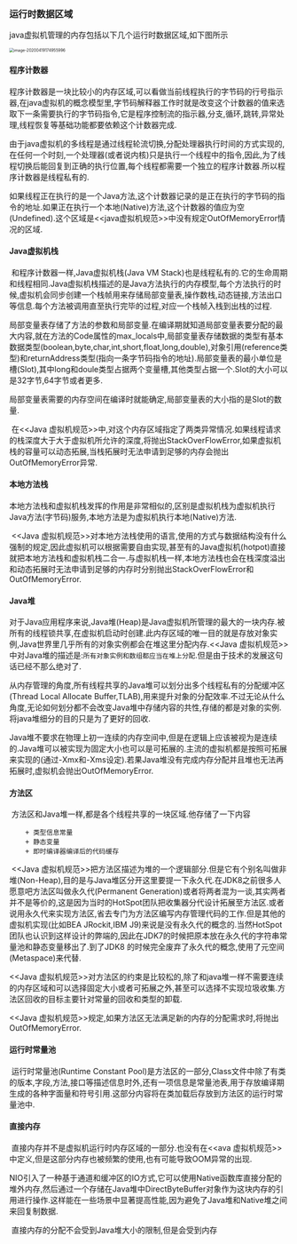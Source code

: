### 运行时数据区域

java虚拟机管理的内存包括以下几个运行时数据区域,如下图所示

<img src="/Users/zhangdongdong/Library/Application Support/typora-user-images/image-20200419174955996.png" alt="image-20200419174955996" style="zoom:50%;" />

#### 程序计数器

​		程序计数器是一块比较小的内存区域,可以看做当前线程执行的字节码的行号指示器,在java虚拟机的概念模型里,字节码解释器工作时就是改变这个计数器的值来选取下一条需要执行的字节码指令,它是程序控制流的指示器,分支,循环,跳转,异常处理,线程恢复等基础功能都要依赖这个计数器完成.

​		由于java虚拟机的多线程是通过线程轮流切换,分配处理器执行时间的方式实现的,在任何一个时刻,一个处理器(或者说内核)只是执行一个线程中的指令,因此,为了线程切换后能回复到正确的执行位置,每个线程都需要一个独立的程序计数器.所以程序计数器是线程私有的.

​		如果线程正在执行的是一个Java方法,这个计数器记录的是正在执行的字节码的指令的地址.如果正在执行一个本地(Native)方法,这个计数器的值应为空(Undefined).这个区域是<<java虚拟机规范>>中没有规定OutOfMemoryError情况的区域.



#### Java虚拟机栈

​		和程序计数器一样,Java虚拟机栈(Java VM Stack)也是线程私有的.它的生命周期	和线程相同.Java虚拟机栈描述的是Java方法执行的内存模型,每个方法执行的时候,虚拟机会同步创建一个栈帧用来存储局部变量表,操作数栈,动态链接,方法出口等信息.每个方法被调用直至执行完毕的过程,对应一个栈帧入栈到出栈的过程.

​		局部变量表存储了方法的参数和局部变量.在编译期就知道局部变量表要分配的最大内容,就在方法的Code属性的max_locals中,局部变量表存储数据的类型有基本数据类型(boolean,byte,char,int,short,float,long,double),对象引用(reference类型)和returnAddress类型(指向一条字节码指令的地址).局部变量表的最小单位是槽(Slot),其中long和doule类型占据两个变量槽,其他类型占据一个.Slot的大小可以是32字节,64字节或者更多.

​		局部变量表需要的内存空间在编译时就能确定,局部变量表的大小指的是Slot的数量.

​		在<<Java 虚拟机规范>>中,对这个内存区域指定了两类异常情况.如果线程请求的栈深度大于大于虚拟机所允许的深度,将抛出StackOverFlowError,如果虚拟机栈的容量可以动态拓展,当栈拓展时无法申请到足够的内存会抛出OutOfMemoryError异常.

#### 本地方法栈

​		本地方法栈和虚拟机栈发挥的作用是非常相似的,区别是虚拟机栈为虚拟机执行Java方法(字节码)服务,本地方法是为虚拟机执行本地(Native)方法.

​	<<Java 虚拟机规范>>对本地方法栈使用的语言,使用的方式与数据结构没有什么强制的规定,因此虚拟机可以根据需要自由实现,甚至有的Java虚拟机(hotpot)直接就把本地方法栈和虚拟机栈二合一.与虚拟机栈一样,本地方法栈也会在栈深度溢出和动态拓展时无法申请到足够的内存时分别抛出StackOverFlowError和OutOfMemoryError.



#### Java堆

​		对于Java应用程序来说,Java堆(Heap)是Java虚拟机所管理的最大的一块内存.被所有的线程锁共享,在虚拟机启动时创建.此内存区域的唯一目的就是存放对象实例,Java世界里几乎所有的对象实例都会在堆这里分配内存.<<Java 虚拟机规范>>中对Java堆的描述是:`所有对象实例和数组都应当在堆上分配`.但是由于技术的发展这句话已经不那么绝对了.

​		从内存管理的角度,所有线程共享的Java堆可以划分出多个线程私有的分配缓冲区(Thread Local Allocate Buffer,TLAB),用来提升对象的分配效率.不过无论从什么角度,无论如何划分都不会改变Java堆中存储内容的共性,存储的都是对象的实例.将java堆细分的目的只是为了更好的回收.

​	Java堆不要求在物理上初一连续的内存空间中,但是在逻辑上应该被视为是连续的.Java堆可以被实现为固定大小也可以是可拓展的.主流的虚拟机都是按照可拓展来实现的(通过-Xmx和-Xms设定).若果Java堆没有完成内存分配并且堆也无法再拓展时,虚拟机会抛出OutOfMemoryError.

#### 方法区

​	方法区和Java堆一样,都是各个线程共享的一块区域.他存储了一下内容

		+ 类型信息常量
		+ 静态变量
		+ 即时编译器编译后的代码缓存



​		<<Java 虚拟机规范>>把方法区描述为堆的一个逻辑部分.但是它有个别名叫做非堆(Non-Heap),目的是与Java堆区分开这里要提一下永久代.在JDK8之前很多人愿意吧方法区叫做永久代(Permanent Generation)或者将两者混为一谈,其实两者并不是等价的,这是因为当时的HotSpot团队把收集器分代设计拓展至方法区.或者说用永久代来实现方法区,省去专门为方法区编写内存管理代码的工作.但是其他的虚拟机实现(比如BEA JRockit,IBM J9)来说是没有永久代的概念的.当然HotSpot团队也认识到这样设计的弊端的,因此在JDK7的时候把原本放在永久代的字符串常量池和静态变量移出了.到了JDK8 的时候完全废弃了永久代的概念,使用了元空间(Metaspace)来代替.

<<Java 虚拟机规范>>对方法区的约束是比较松的,除了和java堆一样不需要连续的内存区域和可以选择固定大小或者可拓展之外,甚至可以选择不实现垃圾收集.方法区回收的目标主要针对常量的回收和类型的卸载.

<<Java 虚拟机规范>>规定,如果方法区无法满足新的内存的分配需求时,将抛出OutOfMemoryError.



#### 运行时常量池

​		运行时常量池(Runtime Constant Pool)是方法区的一部分,Class文件中除了有类的版本,字段,方法,接口等描述信息时外,还有一项信息是常量池表,用于存放编译期生成的各种字面量和符号引用.这部分内容将在类加载后存放到方法区的运行时常量池中.



#### 直接内存

​		直接内存并不是虚拟机运行时内存区域的一部分.也没有在<<ava 虚拟机规范>>中定义,但是这部分内存也被频繁的使用,也有可能导致OOM异常的出现.

​		NIO引入了一种基于通道和缓冲区的IO方式,它可以使用Native函数库直接分配的堆外内存,然后通过一个存储在Java堆中DirectByteBuffer对象作为这块内存的引用进行操作.这样能在一些场景中显著提高性能,因为避免了Java堆和Native堆之间来回复制数据.

​		直接内存的分配不会受到Java堆大小的限制,但是会受到内存







​	

​		

